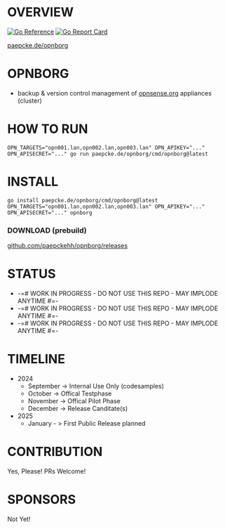 # OVERVIEW 
[![Go Reference](https://pkg.go.dev/badge/paepcke.de/opnborg.svg)](https://pkg.go.dev/paepcke.de/opnborg) 
[![Go Report Card](https://goreportcard.com/badge/paepcke.de/opnborg)](https://goreportcard.com/report/paepcke.de/opnborg) 

[paepcke.de/opnborg](https://paepcke.de/opnborg/)

# OPNBORG 

- backup & version control management of [opnsense.org](https://opnsense.org/) appliances (cluster)
  
# HOW TO RUN

```
OPN_TARGETS="opn001.lan,opn002.lan,opn003.lan" OPN_APIKEY="..." OPN_APISECRET="..." go run paepcke.de/opnborg/cmd/opnborg@latest

```

# INSTALL

```
go install paepcke.de/opnborg/cmd/opnborg@latest
OPN_TARGETS="opn001.lan,opn002.lan,opn003.lan" OPN_APIKEY="..." OPN_APISECRET="..." opnborg
```

### DOWNLOAD (prebuild)

[github.com/paepckehh/opnborg/releases](https://github.com/paepckehh/opnborg/releases)


# STATUS

 - -=# WORK IN PROGRESS - DO NOT USE THIS REPO - MAY IMPLODE ANYTIME #=- 
 - -=# WORK IN PROGRESS - DO NOT USE THIS REPO - MAY IMPLODE ANYTIME #=- 
 - -=# WORK IN PROGRESS - DO NOT USE THIS REPO - MAY IMPLODE ANYTIME #=- 

# TIMELINE 

 - 2024
    - September -> Internal Use Only (codesamples)
    - October   -> Offical Testphase 
    - November  -> Offical Pilot Phase
    - December  -> Release Canditate(s)
 - 2025
    - January - > First Public Release planned 

# CONTRIBUTION

Yes, Please! PRs Welcome! 

# SPONSORS 

Not Yet!
